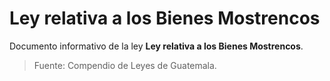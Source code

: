 # Ley relativa a los Bienes Mostrencos

Documento informativo de la ley **Ley relativa a los Bienes Mostrencos**.

> Fuente: Compendio de Leyes de Guatemala.